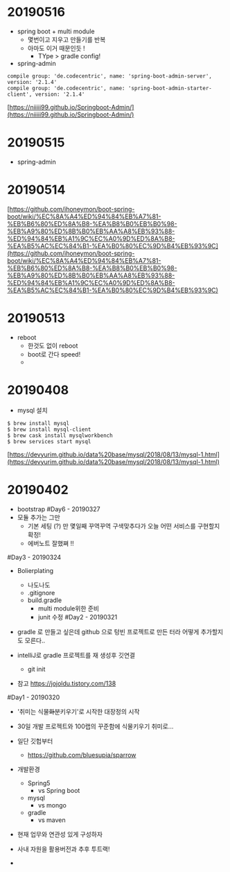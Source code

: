 # 20190516
* spring boot + multi module 
	* 몇번이고 지우고 만들기를 반복
	* 아마도 이거 때문인듯 !
		* TYpe > gradle config!
* spring-admin
```
compile group: 'de.codecentric', name: 'spring-boot-admin-server', version: '2.1.4'  
compile group: 'de.codecentric', name: 'spring-boot-admin-starter-client', version: '2.1.4'
```
[https://niiiii99.github.io/Springboot-Admin/](https://niiiii99.github.io/Springboot-Admin/)
# 20190515
* spring-admin
# 20190514
[https://github.com/ihoneymon/boot-spring-boot/wiki/%EC%8A%A4%ED%94%84%EB%A7%81-%EB%B6%80%ED%8A%B8-%EA%B8%B0%EB%B0%98-%EB%A9%80%ED%8B%B0%EB%AA%A8%EB%93%88-%ED%94%84%EB%A1%9C%EC%A0%9D%ED%8A%B8-%EA%B5%AC%EC%84%B1-%EA%B0%80%EC%9D%B4%EB%93%9C](https://github.com/ihoneymon/boot-spring-boot/wiki/%EC%8A%A4%ED%94%84%EB%A7%81-%EB%B6%80%ED%8A%B8-%EA%B8%B0%EB%B0%98-%EB%A9%80%ED%8B%B0%EB%AA%A8%EB%93%88-%ED%94%84%EB%A1%9C%EC%A0%9D%ED%8A%B8-%EA%B5%AC%EC%84%B1-%EA%B0%80%EC%9D%B4%EB%93%9C)


# 20190513
* reboot
	* 한것도 없이 reboot
	* boot로 간다 speed!
	* 
	
# 20190408
* mysql 설치
```shell
$ brew install mysql
$ brew install mysql-client
$ brew cask install mysqlworkbench
$ brew services start mysql
```
[https://devyurim.github.io/data%20base/mysql/2018/08/13/mysql-1.html](https://devyurim.github.io/data%20base/mysql/2018/08/13/mysql-1.html)

# 20190402
* bootstrap 
#Day6 - 20190327
* 모듈 추가는 그만
	* 기본 세팅 (?) 만 몇일째 꾸역꾸역 구색맞추다가 오늘 어떤 서비스를 구현할지 확정!
	* 에버노트 잘했쪄 !!

#Day3 - 20190324
* Bolierplating
	* 나도나도
	* .gitignore
	* build.gradle
		* multi module위한 준비
		* junit 수정
#Day2 - 20190321
* gradle 로 만들고 싶은데 github 으로 텅빈 프로젝트로 만든 터라 어떻게 추가할지도 모른다..
* intelliJ로 gradle 프로젝트를 재 생성후 깃연결
	* git init

* 참고
https://jojoldu.tistory.com/138

#Day1 - 20190320
* '취미는 식물~~화분~~키우기'로 시작한 대장정의 시작
* 30일 개발 프로젝트와 100랩의 꾸준함에 식물키우기 취미로...
* 일단 깃헙부터
	* https://github.com/bluesupia/sparrow

* 개발환경
	* Spring5
		* vs Spring boot
	* mysql
		* vs mongo
	* gradle
		* vs maven

* 현재 업무와 연관성 있게 구성하자
* 사내 자원을 활용버전과 추후 투트랙!
* 
<!--stackedit_data:
eyJoaXN0b3J5IjpbMTA4MDY2NjczLDE3MDAzMDQ1MzcsLTEwNz
EwMDkwMDMsMTIyNTQwMzMyOCwxOTg2NjMwNDIwLDczNTk5Mjc5
LC0xNzQwODgwOTY0LDM3Mjk1NzExNiwtMTMyNzU3NzM2OSwxNz
ExOTMwNTQ4LDYyMTM2NjU1MF19
-->